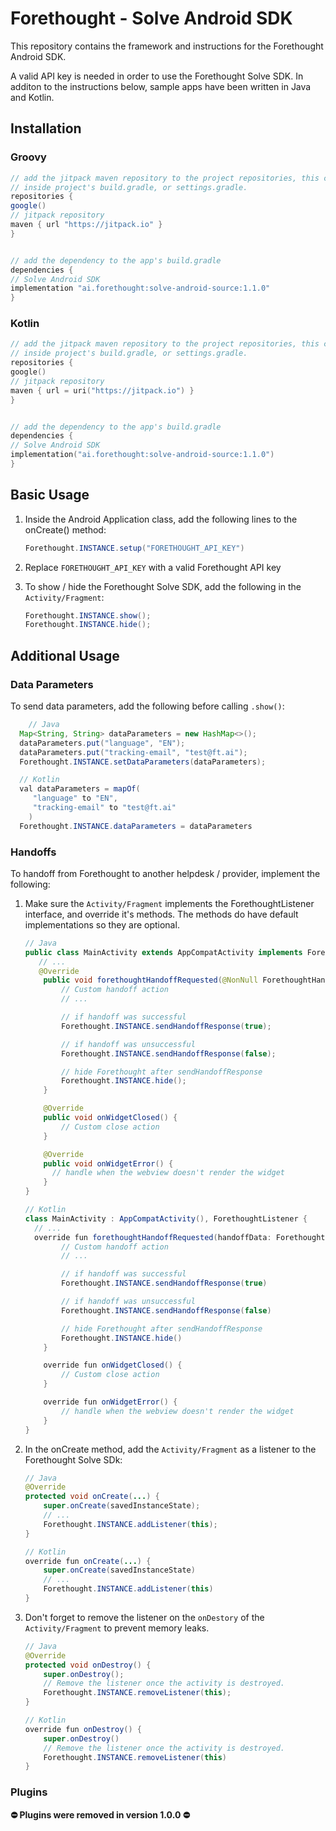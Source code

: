 # Forethought - Solve Android SDK

This repository contains the framework and instructions for the Forethought Android SDK.

A valid API key is needed in order to use the Forethought Solve SDK. In additon to the instructions below, sample apps have been written in Java and Kotlin.

## Installation

### Groovy

   ```groovy
// add the jitpack maven repository to the project repositories, this can exist
// inside project's build.gradle, or settings.gradle.
repositories {
   google()
   // jitpack repository
   maven { url "https://jitpack.io" }
}


// add the dependency to the app's build.gradle
dependencies {
   // Solve Android SDK
   implementation "ai.forethought:solve-android-source:1.1.0"
}
   ```

### Kotlin

   ```kotlin
// add the jitpack maven repository to the project repositories, this can exist
// inside project's build.gradle, or settings.gradle.
repositories {
   google()
   // jitpack repository
   maven { url = uri("https://jitpack.io") }
}


// add the dependency to the app's build.gradle
dependencies {
   // Solve Android SDK
   implementation("ai.forethought:solve-android-source:1.1.0")
}
   ```

## Basic Usage

1. Inside the Android Application class, add the following lines to the onCreate() method:

   ```java
   Forethought.INSTANCE.setup("FORETHOUGHT_API_KEY")
   ```

2. Replace `FORETHOUGHT_API_KEY` with a valid Forethought API key

3. To show / hide the Forethought Solve SDK, add the following in the `Activity/Fragment`:

   ```java
   Forethought.INSTANCE.show();
   Forethought.INSTANCE.hide();
   ```


## Additional Usage

### Data Parameters

To send data parameters, add the following before calling `.show()`:

   ```java
	   // Java
     Map<String, String> dataParameters = new HashMap<>();
     dataParameters.put("language", "EN");
     dataParameters.put("tracking-email", "test@ft.ai");
     Forethought.INSTANCE.setDataParameters(dataParameters);

     // Kotlin
     val dataParameters = mapOf(
        "language" to "EN",
        "tracking-email" to "test@ft.ai"
       )
     Forethought.INSTANCE.dataParameters = dataParameters
   ```

### Handoffs

To handoff from Forethought to another helpdesk / provider, implement the following:

1. Make sure the `Activity/Fragment` implements the ForethoughtListener interface, and override it's methods. The methods
   do have default implementations so they are optional.
   ```java
   // Java
   public class MainActivity extends AppCompatActivity implements ForethoughtListener {
      // ...
      @Override
       public void forethoughtHandoffRequested(@NonNull ForethoughtHandoffData forethoughtHandoffData) {
           // Custom handoff action
           // ...

           // if handoff was successful
           Forethought.INSTANCE.sendHandoffResponse(true);

           // if handoff was unsuccessful
           Forethought.INSTANCE.sendHandoffResponse(false);

           // hide Forethought after sendHandoffResponse
           Forethought.INSTANCE.hide();
       }

       @Override
       public void onWidgetClosed() {
           // Custom close action
       }

       @Override
       public void onWidgetError() {
         // handle when the webview doesn't render the widget
       }
   }

   // Kotlin
   class MainActivity : AppCompatActivity(), ForethoughtListener {
     // ...
     override fun forethoughtHandoffRequested(handoffData: ForethoughtHandoffData) {
           // Custom handoff action
           // ...

           // if handoff was successful
           Forethought.INSTANCE.sendHandoffResponse(true)

           // if handoff was unsuccessful
           Forethought.INSTANCE.sendHandoffResponse(false)

           // hide Forethought after sendHandoffResponse
           Forethought.INSTANCE.hide()
       }

       override fun onWidgetClosed() {
           // Custom close action
       }

       override fun onWidgetError() {
           // handle when the webview doesn't render the widget
       }
   }
   ```

2. In the onCreate method, add the `Activity/Fragment` as a listener to the Forethought Solve SDk:
   ```java
   // Java
   @Override
   protected void onCreate(...) {
       super.onCreate(savedInstanceState);
       // ...
       Forethought.INSTANCE.addListener(this);
   }

   // Kotlin
   override fun onCreate(...) {
       super.onCreate(savedInstanceState)
       // ...
       Forethought.INSTANCE.addListener(this)
   }
   ```

3. Don't forget to remove the listener on the `onDestory` of the `Activity/Fragment` to prevent memory leaks.
   ```java
   // Java
   @Override
   protected void onDestroy() {
       super.onDestroy();
       // Remove the listener once the activity is destroyed.
       Forethought.INSTANCE.removeListener(this);
   }

   // Kotlin
   override fun onDestroy() {
       super.onDestroy()
       // Remove the listener once the activity is destroyed.
       Forethought.INSTANCE.removeListener(this)
   }
   ```


### Plugins

**⛔️ Plugins were removed in version 1.0.0 ⛔️**
